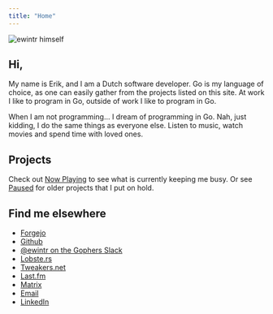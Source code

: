 ```yaml
---
title: "Home"
---
```

![ewintr himself](/image/portrait.svg)

## Hi, 

My name is Erik, and I am a Dutch software developer. Go is my language of choice, as one can easily gather from the projects listed on this site. At work I like to program in Go, outside of work I like to program in Go. 

When I am not programming... I dream of programming in Go. Nah, just kidding, I do the same things as everyone else. Listen to music, watch movies and spend time with loved ones.

## Projects

Check out [Now Playing](/now-playing) to see what is currently keeping me busy. Or see [Paused](/paused) for older projects that I put on hold. 

## Find me elsewhere

* [Forgejo](https://code.ewintr.nl)
* [Github](https://github.com/ewintr)
* [@ewintr on the Gophers Slack](https://gophers.slack.com/join/shared_invite/zt-1vukscera-OjamkAvBRDw~qgPh~q~cxQ#/shared-invite/email)
* [Lobste.rs](https://lobste.rs/u/ewintr)
* [Tweakers.net](https://tweakers.net/gallery/88794/)
* [Last.fm](https://www.last.fm/user/ewintr)
* [Matrix](https://matrix.to/#/@e:ewintr.nl)
* [Email](mailto:e@ewintr.nl)
* [LinkedIn](https://www.linkedin.com/in/erik-winter-5767a923b/)

